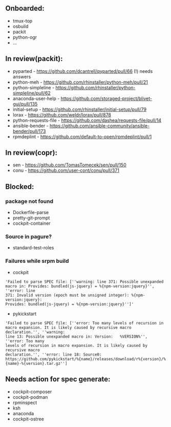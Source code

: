 ## Onboarded:
* tmux-top
* osbuild
* packit
* python-ogr
* ...

## In review(packit):
* pyparted - https://github.com/dcantrell/pyparted/pull/66 (!) needs answers 
* python-meh - https://github.com/rhinstaller/python-meh/pull/21
* python-simpleline - https://github.com/rhinstaller/python-simpleline/pull/62
* anaconda-user-help - https://github.com/storaged-project/blivet-gui/pull/135
* initial-setup - https://github.com/rhinstaller/initial-setup/pull/79
* lorax - https://github.com/weldr/lorax/pull/878
* python-requests-file - https://github.com/dashea/requests-file/pull/14
* ansible-bender - https://github.com/ansible-community/ansible-bender/pull/173
* rpmdeplint - https://github.com/default-to-open/rpmdeplint/pull/1

## In review(copr):
* sen - https://github.com/TomasTomecek/sen/pull/150
* conu - https://github.com/user-cont/conu/pull/371

## Blocked:
### package not found
* Dockerfile-parse
* pretty-git-prompt
* cockpit-container

### Source in pagure?
* standard-test-roles

### Failures while srpm build
* cockpit
```
'Failed to parse SPEC file: [''warning: line 371: Possible unexpanded
macro in: Provides: bundled(js-jquery) = %{npm-version:jquery}'', ''error: line
371: Invalid version (epoch must be unsigned integer): %{npm-version:jquery}:
Provides: bundled(js-jquery) = %{npm-version:jquery}'']'
```
* pykickstart 
```
'Failed to parse SPEC file: [''error: Too many levels of recursion in
macro expansion. It is likely caused by recursive macro declaration.'', ''warning:
line 13: Possible unexpanded macro in: Version:   %VERSION%'', ''error: Too many
levels of recursion in macro expansion. It is likely caused by recursive macro
declaration.'', ''error: line 18: Source0:   https://github.com/pykickstart/%{name}/releases/download/r%{version}/%{name}-%{version}.tar.gz'']
```

## Needs action for spec generate:
* cockpit-composer
* cockpit-podman
* rpminspect
* ksh
* anaconda
* cockpit-ostree

